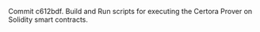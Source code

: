Commit c612bdf.                    Build and Run scripts for executing the Certora Prover on Solidity smart contracts.